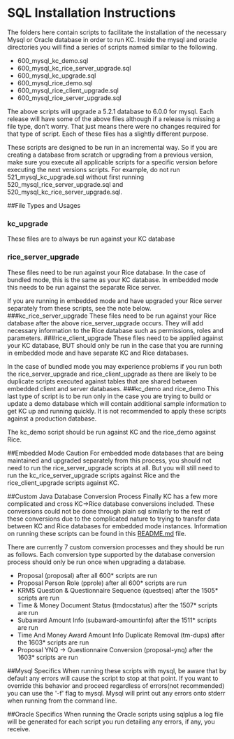 # SQL Installation Instructions

The folders here contain scripts to facilitate the installation of the necessary Mysql or Oracle database in order to run KC. Inside the mysql and oracle directories you will find a series of scripts named similar to the following.

* 600_mysql_kc_demo.sql
* 600_mysql_kc_rice_server_upgrade.sql
* 600_mysql_kc_upgrade.sql
* 600_mysql_rice_demo.sql
* 600_mysql_rice_client_upgrade.sql
* 600_mysql_rice_server_upgrade.sql

The above scripts will upgrade a 5.2.1 database to 6.0.0 for mysql. Each release will have some of the above files although if a release is missing a file type, don't worry. That just means there were no changes required for that type of script. Each of these files has a slightly different purpose.

These scripts are designed to be run in an incremental way. So if you are creating a database from scratch or upgrading from a previous version, make sure you execute all applicable scripts for a specific version before executing the next versions scripts. For example, do not run 521_mysql_kc_upgrade.sql without first running 520_mysql_rice_server_upgrade.sql and 520_mysql_kc_rice_server_upgrade.sql.

##File Types and Usages
### kc_upgrade
These files are to always be run against your KC database
### rice_server_upgrade
These files need to be run against your Rice database. In the case of bundled mode, this is the same as your KC database. In embedded mode this needs to be run against the separate Rice server. 

If you are running in embedded mode and have upgraded your Rice server separately from these scripts, see the note below.
###kc_rice_server_upgrade
These files need to be run against your Rice database after the above rice_server_upgrade occurs. They will add necessary information to the Rice database such as permissions, roles and parameters.
###rice_client_upgrade
These files need to be applied against your KC database, BUT should only be run in the case that you are running in embedded mode and have separate KC and Rice databases. 

In the case of bundled mode you may experience problems if you run both the rice_server_upgrade and rice_client_upgrade as there are likely to be duplicate scripts executed against tables that are shared between embedded client and server databases.
###kc_demo and rice_demo
This last type of script is to be run only in the case you are trying to build or update a demo database which will contain additional sample information to get KC up and running quickly. It is not recommended to apply these scripts against a production database.

The kc_demo script should be run against KC and the rice_demo against Rice.

##Embedded Mode Caution
For embedded mode databases that are being maintained and upgraded separately from this process, you should not need to run the rice_server_upgrade scripts at all. But you will still need to run the kc_rice_server_upgrade scripts against Rice and the rice_client_upgrade scripts against KC.

##Custom Java Database Conversion Process
Finally KC has a few more complicated and cross KC->Rice database conversions included. These conversions could not be done through plain sql similarly to the rest of these conversions due to the complicated nature to trying to transfer data between KC and Rice databases for embedded mode instances. Information on running these scripts can be found in this [README.md](../../../../../../../../../../coeus-db-data-conv/README.md) file.

There are currently 7 custom conversion processes and they should be run as follows. Each conversion type supported by the database conversion process should only be run once when upgrading a database.

* Proposal (proposal) after all 600* scripts are run
* Proposal Person Role (pprole) after all 600* scripts are run
* KRMS Question & Questionnaire Sequence (questseq) after the 1505* scripts are run
* Time & Money Document Status (tmdocstatus) after the 1507* scripts are run
* Subaward Amount Info (subaward-amountinfo) after the 1511* scripts are run
* Time And Money Award Amount Info Duplicate Removal (tm-dups) after the 1603* scripts are run
* Proposal YNQ -> Questionnaire Conversion (proposal-ynq) after the 1603* scripts are run


##Mysql Specifics
When running these scripts with mysql, be aware that by default any errors will cause the script to stop at that point. If you want to override this behavior and proceed regardless of errors(not recommended) you can use the '-f' flag to mysql. Mysql will print out any errors onto stderr when running from the command line.

##Oracle Specifics
When running the Oracle scripts using sqlplus a log file will be generated for each script you run detailing any errors, if any, you receive.
